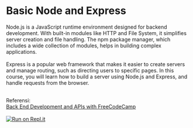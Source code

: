 # Basic Node and Express
Node.js is a JavaScript runtime environment designed for backend development. With built-in modules like HTTP and File System, it simplifies server creation and file handling. The npm package manager, which includes a wide collection of modules, helps in building complex applications.
<br><br>
Express is a popular web framework that makes it easier to create servers and manage routing, such as directing users to specific pages. In this course, you will learn how to build a server using Node.js and Express, and handle requests from the browser.
<br><br>

Referensi: <br>
[Back End Development and APIs with FreeCodeCamp](https://www.freecodecamp.org/learn/back-end-development-and-apis#basic-node-and-express)
<br><br>
[![Run on Repl.it](https://repl.it/badge/github/freeCodeCamp/boilerplate-npm)](https://repl.it/github/freeCodeCamp/boilerplate-npm)

